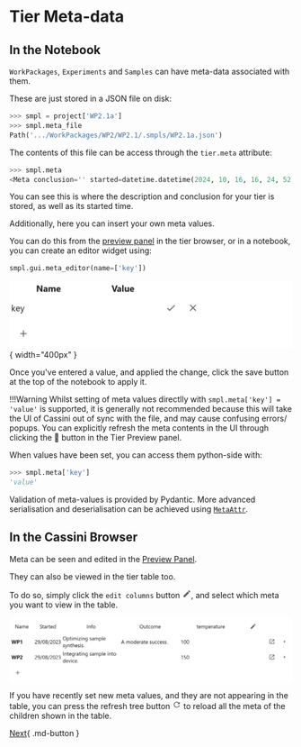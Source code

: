 # Tier Meta-data

## In the Notebook

`WorkPackages`, `Experiments` and `Samples` can have meta-data associated with them.

These are just stored in a JSON file on disk:

```python
>>> smpl = project['WP2.1a']
>>> smpl.meta_file
Path('.../WorkPackages/WP2/WP2.1/.smpls/WP2.1a.json')
```

The contents of this file can be access through the `tier.meta` attribute:

```python
>>> smpl.meta
<Meta conclusion='' started=datetime.datetime(2024, 10, 16, 16, 24, 52, 274990, tzinfo=TzInfo(UTC)) description='First Attempt\n\nMore details can be put after the first line. \n\nThis box is rendered as markdown, hence can contain $M\\alpha t \\hbar$.\n' "asd"=['One', 'Two', 'Three'] (6.3ms)>
```

You can see this is where the description and conclusion for your tier is stored, as well as its started time.

Additionally, here you can insert your own meta values.

You can do this from the [preview panel](./preview-panel.md) in the tier browser, or in a notebook, you can create an editor widget using:

```python
smpl.gui.meta_editor(name=['key'])
```

![meta editor](../static/inline-meta-editor.png){ width="400px" }

Once you've entered a value, and applied the change, click the save button at the top of the notebook to apply it.

!!!Warning
    Whilst setting of meta values directlly with `smpl.meta['key'] = 'value'` is supported, it is generally not recommended because
    this will take the UI of Cassini out of sync with the file, and may cause confusing errors/ popups. You can explicitly refresh the meta contents
    in the UI through clicking the 🔄 button in the Tier Preview panel.

When values have been set, you can access them python-side with:

```python
>>> smpl.meta['key']
'value'
```

Validation of meta-values is provided by Pydantic. More advanced serialisation and deserialisation can be achieved using [`MetaAttr`](../customization.md#meta-attributes-metaattr).

## In the Cassini Browser

Meta can be seen and edited in the [Preview Panel](./preview-panel.md#meta). 

They can also be viewed in the tier table too.

To do so, simply click the `edit columns` button <svg viewBox="0 0 24 24" width="16" xmlns="http://www.w3.org/2000/svg" data-icon="ui-components:edit" display="inline block"><g xmlns="http://www.w3.org/2000/svg" class="jp-icon3" fill="#616161"><path d="M3 17.25V21h3.75L17.81 9.94l-3.75-3.75L3 17.25zM20.71 7.04c.39-.39.39-1.02 0-1.41l-2.34-2.34c-.39-.39-1.02-.39-1.41 0l-1.83 1.83 3.75 3.75 1.83-1.83z"></path></g></svg>, and select which meta you want to view in the table.

![Tier Table with meta](../static/tier-table-with-meta.png)

If you have recently set new meta values, and they are not appearing in the table, you can press the refresh tree button <svg xmlns="http://www.w3.org/2000/svg" width="16" viewBox="0 0 18 18" data-icon="ui-components:refresh" display="inline-block"><g xmlns="http://www.w3.org/2000/svg" class="jp-icon3" fill="#616161"><path d="M9 13.5c-2.49 0-4.5-2.01-4.5-4.5S6.51 4.5 9 4.5c1.24 0 2.36.52 3.17 1.33L10 8h5V3l-1.76 1.76C12.15 3.68 10.66 3 9 3 5.69 3 3.01 5.69 3.01 9S5.69 15 9 15c2.97 0 5.43-2.16 5.9-5h-1.52c-.46 2-2.24 3.5-4.38 3.5z"></path></g></svg> to reload all the meta of the children shown in the table.



[Next](./templating.md){ .md-button }